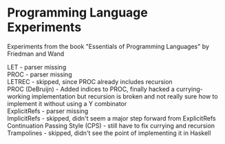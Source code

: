# Programming Language Experiments
Experiments from the book "Essentials of Programming Languages" by Friedman and Wand    

LET - parser missing    
PROC - parser missing    
LETREC - skipped, since PROC already includes recursion    
PROC (DeBruijn) - Added indices to PROC, finally hacked a currying-working implementation but recursion is broken and not really sure how to implement it without using a Y combinator    
ExplicitRefs - parser missing    
ImplicitRefs - skipped, didn't seem a major step forward from ExplicitRefs    
Continuation Passing Style (CPS) - still have to fix currying and recursion   
Trampolines - skipped, didn't see the point of implementing it in Haskell    

